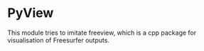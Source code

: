 PyView
======

This module tries to imitate freeview, which is a 
cpp package for visualisation of Freesurfer outputs.

